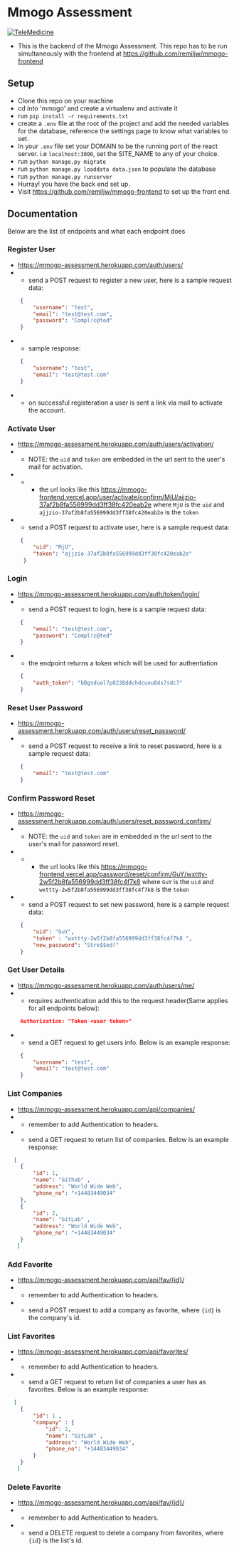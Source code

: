 # Mmogo Assessment

[![TeleMedicine](https://circleci.com/gh/remiljw/mmogo.svg?style=svg)](https://circleci.com/gh/remiljw/mmogo)

- This is the backend of the Mmogo Assessment. This repo has to be run simultaneously with the frontend at https://github.com/remiljw/mmogo-frontend

## Setup
- Clone this repo on your machine 
- cd into 'mmogo' and create a virtualenv and activate it
- run `pip install -r requirements.txt`
- create a `.env` file at the root of the project and add the needed variables for the database, reference the settings page to know what variables to set.
- In your `.env` file set your DOMAIN to be the running port of the react server. i.e `localhost:3000`, set the SITE_NAME to any of your choice. 
- run `python manage.py migrate`
- run `python manage.py loaddata data.json` to populate the database
- run `python manage.py runserver`
- Hurray! you have the back end set up.
- Visit https://github.com/remiljw/mmogo-frontend to set up the front end.

## Documentation
Below are the list of endpoints and what each endpoint does

### Register User 
- https://mmogo-assessment.herokuapp.com/auth/users/
- - send a POST request  to register a new user, here is a sample request data:
```json
    {
        "username": "test",
        "email": "test@test.com",
        "password": "Compl!c@ted"
    }
```
- - sample response:
```json
    {
        "username": "test",
        "email": "test@test.com"
    }
```
- - on successful registeration a user is sent a link via mail to activate the account.

### Activate User 
- https://mmogo-assessment.herokuapp.com/auth/users/activation/
- - NOTE: the `uid` and `token` are  embedded in the url sent to the user's mail for activation.
- - -  the url looks like this https://mmogo-frontend.vercel.app/user/activate/confirm/MjU/ajjzio-37af2b8fa556999dd3ff38fc420eab2e where `MjU` is the `uid` and `ajjzio-37af2b8fa556999dd3ff38fc420eab2e` is the `token`
- - send a POST request  to activate user, here is a sample request data:
```json
    {
        "uid": "MjU",
        "token": "ajjzio-37af2b8fa556999dd3ff38fc420eab2e"
     }
```

### Login 
- https://mmogo-assessment.herokuapp.com/auth/token/login/
- - send a POST request to login, here is a sample request data:
```json
    {
        "email": "test@test.com",
        "password": "Compl!c@ted"
    }
```
- - the endpoint returns a token which will be used for authentiation
```json
    {
        "auth_token": "bBgsduol7p8238ddchdcuou8ds7sdc7"
    }
```
### Reset User Password 
- https://mmogo-assessment.herokuapp.com/auth/users/reset_password/
- - send a POST request to receive a link to reset password, here is a sample request data:
```json
    {
        "email": "test@test.com"
    }
```
### Confirm Password Reset 
- https://mmogo-assessment.herokuapp.com/auth/users/reset_password_confirm/
- -  NOTE: the `uid` and `token` are in embedded in the url sent to the user's mail for password reset.
- - - the url looks like this https://mmogo-frontend.vercel.app/password/reset/confirm/GuY/wxttty-2w5f2b8fa556999dd3ff38fc4f7k8 where `GuY` is the `uid` and `wxttty-2w5f2b8fa556999dd3ff38fc4f7k8` is the `token`
- - send a POST request to set new password, here is a sample request data:
```json
    {
        "uid": "GuY",
        "token" : "wxttty-2w5f2b8fa556999dd3ff38fc4f7k8 ",
        "new_password": "Stre$$ed!"
    }
```
### Get User Details 
- https://mmogo-assessment.herokuapp.com/auth/users/me/
- - requires authentication add this to the request header(Same applies for all  endpoints below):
```json
    Authorization: "Token <user token>"
```
- - send a GET request to get users info. Below is an example response:
```json
    {
        "username": "test",
        "email": "test@test.com" 
    }
```

### List Companies 
- https://mmogo-assessment.herokuapp.com/api/companies/
- - remember to add Authentication to headers.
- - send a GET request to  return  list of companies. Below is an example response:
```json
  [
    {
        "id": 1,
        "name": "Github" ,
        "address": "World Wide Web",
        "phone_no": "+14483449034"
    },
    {
        "id": 2,
        "name": "GitLab" ,
        "address": "World Wide Web",
        "phone_no": "+14483449034"
    }
   ]
```
### Add Favorite 
- https://mmogo-assessment.herokuapp.com/api/fav/{id}/
-  - remember to add Authentication to headers.
- - send a POST request to add a company as favorite, where `{id}` is the company's id.

### List Favorites 
- https://mmogo-assessment.herokuapp.com/api/favorites/
- - remember to add Authentication to headers.
- - send a GET request to return list of companies a user has as favorites. Below is an example response:
```json
  [
    {
        "id": 1 ,
        "company" : {
            "id": 2,
            "name": "GitLab" ,
            "address": "World Wide Web",
            "phone_no": "+14483449034"
        }
    }
   ]
```

### Delete Favorite 
- https://mmogo-assessment.herokuapp.com/api/fav/{id}/
- - remember to add Authentication to headers.
- - send a DELETE request to delete a company from favorites, where `{id}` is the list's id.

